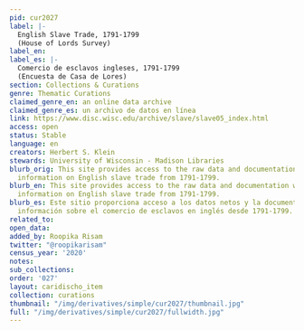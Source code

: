 ```yaml
---
pid: cur2027
label: |-
  English Slave Trade, 1791-1799
  (House of Lords Survey)
label_en:
label_es: |-
  Comercio de esclavos ingleses, 1791-1799
  (Encuesta de Casa de Lores)
section: Collections & Curations
genre: Thematic Curations
claimed_genre_en: an online data archive
claimed_genre_es: un archivo de datos en línea
link: https://www.disc.wisc.edu/archive/slave/slave05_index.html
access: open
status: Stable
language: en
creators: Herbert S. Klein
stewards: University of Wisconsin - Madison Libraries
blurb_orig: This site provides access to the raw data and documentation which contains
  information on English slave trade from 1791-1799.
blurb_en: This site provides access to the raw data and documentation which contains
  information on English slave trade from 1791-1799.
blurb_es: Este sitio proporciona acceso a los datos netos y la documentación que contienen
  información sobre el comercio de esclavos en inglés desde 1791-1799.
related_to:
open_data:
added_by: Roopika Risam
twitter: "@roopikarisam"
census_year: '2020'
notes:
sub_collections:
order: '027'
layout: caridischo_item
collection: curations
thumbnail: "/img/derivatives/simple/cur2027/thumbnail.jpg"
full: "/img/derivatives/simple/cur2027/fullwidth.jpg"
---
```

